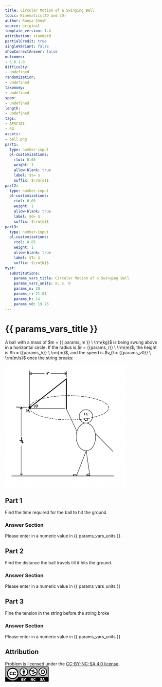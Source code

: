 ```yaml
---
title: Circular Motion of a Swinging Ball
topic: Kinematics(2D and 3D)
author: Ranya Ghosh
source: original
template_version: 1.4
attribution: standard
partialCredit: true
singleVariant: false
showCorrectAnswer: false
outcomes:
- 5.6.1.0
difficulty:
- undefined
randomization:
- undefined
taxonomy:
- undefined
span:
- undefined
length:
- undefined
tags:
- APSC181
- RG
assets:
- ball.png
part1:
  type: number-input
  pl-customizations:
    rtol: 0.05
    weight: 1
    allow-blank: true
    label: $t= $
    suffix: $\rm{s}$
part2:
  type: number-input
  pl-customizations:
    rtol: 0.05
    weight: 1
    allow-blank: true
    label: $d= $
    suffix: $\rm{m}$
part3:
  type: number-input
  pl-customizations:
    rtol: 0.05
    weight: 1
    allow-blank: true
    label: $T= $
    suffix: $\rm{N}$
myst:
  substitutions:
    params_vars_title: Circular Motion of a Swinging Ball
    params_vars_units: m, s, N
    params_m: 20
    params_r: 21.81
    params_h: 14
    params_v0: 19.73
---
```

# {{ params_vars_title }}
A ball with a mass of $m = {{ params_m }} \ \rm{kg}$ is being swung above in a horizontal circle.
If the radius is $r = {{params_r}} \ \rm{m}$, the height is $h = {{params_h}} \ \rm{m}$, and the speed is $v_0 = {{params_v0}} \ \rm{m/s}$ once the string breaks:

<img src="ball.png" width=400>

## Part 1

Find the time required for the ball to hit the ground.

### Answer Section

Please enter in a numeric value in {{ params_vars_units }}.

## Part 2

Find the distance the ball travels till it hits the ground.

### Answer Section

Please enter in a numeric value in {{ params_vars_units }}

## Part 3

Fine the tension in the string before the string broke

### Answer Section

Please enter in a numeric value in {{ params_vars_units }}

## Attribution

Problem is licensed under the [CC-BY-NC-SA 4.0 license](https://creativecommons.org/licenses/by-nc-sa/4.0/).<br> ![The Creative Commons 4.0 license requiring attribution-BY, non-commercial-NC, and share-alike-SA license.](https://raw.githubusercontent.com/firasm/bits/master/by-nc-sa.png)